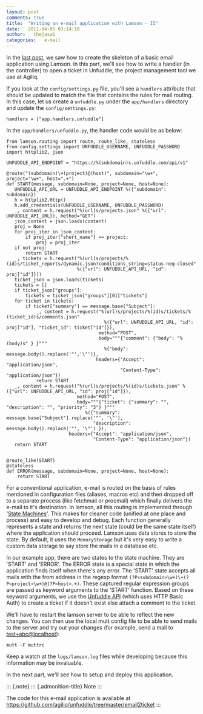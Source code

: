 ```yaml
---
layout: post
comments: true
title:  "Writing an e-mail application with Lamson - II"
date:   2011-04-05 03:14:10
author:   thejaswi
categories:   e-mail
---
```


In the [last
post](http://agiliq.com/blog/2011/04/writing-an-e-mail-application-with-lamson-i/),
we saw how to create the skeleton of a basic email application using
Lamson. In this part, we\'ll see how to write a handler (in the
controller) to open a ticket in Unfuddle, the project management tool we
use at Agiliq.

If you look at the `config/settings.py` file, you\'ll see a `handlers`
attribute that should be updated to match the file that contains the
rules for mail routing. In this case, let us create a `unfuddle.py`
under the `app/handlers` directory and update the `config/settings.py`:

    handlers = ["app.handlers.unfuddle"]

In the `app/handlers/unfuddle.py`, the handler code would be as below:

    from lamson.routing import route, route_like, stateless
    from config.settings import UNFUDDLE_USERNAME, UNFUDDLE_PASSWORD
    import httplib2, json

    UNFUDDLE_API_ENDPOINT = "https://%(subdomain)s.unfuddle.com/api/v1"

    @route("(subdomain)\+(project)@(host)", subdomain="\w+", project="\w+", host=".+")
    def START(message, subdomain=None, project=None, host=None):
       UNFUDDLE_API_URL = UNFUDDLE_API_ENDPOINT %({"subdomain": subdomain})
       h = httplib2.Http()
       h.add_credentials(UNFUDDLE_USERNAME, UNFUDDLE_PASSWORD)
       _, content = h.request("%(url)s/projects.json" %({"url": UNFUDDLE_API_URL}), method="GET")
       json_content = json.loads(content)
       proj = None
       for proj_iter in json_content:
           if proj_iter["short_name"] == project:
               proj = proj_iter
       if not proj:
           return START
       _, tickets = h.request("%(url)s/projects/%(id)s/ticket_reports/dynamic.json?conditions_string=status-neq-closed"
                              %({"url": UNFUDDLE_API_URL, "id": proj["id"]}))
       ticket_json = json.loads(tickets)
       tickets = []
       if ticket_json["groups"]:
           tickets = ticket_json["groups"][0]["tickets"]
       for ticket in tickets:
           if ticket["summary"] == message.base["Subject"]:
               _, content = h.request("%(url)s/projects/%(id)s/tickets/%(ticket_id)s/comments.json"
                                        %({"url": UNFUDDLE_API_URL, "id": proj["id"], "ticket_id": ticket["id"]}),
                                      method="POST",
                                      body="""{"comment": {"body": "%(body)s" } }"""
                                        %{"body": message.body().replace('"','\"')},
                                     headers={"Accept": "application/json",
                                              "Content-Type": "application/json"})
               return START
       _, content = h.request("%(url)s/projects/%(id)s/tickets.json" %({"url": UNFUDDLE_API_URL, "id": proj["id"]}),
                              method="POST",
                              body="""{"ticket": {"summary": "", "description": "", "priority": "3"} }"""
                                 %({"summary": message.base["Subject"].replace('"', '\"'),
                                    "description": message.body().replace('"', '\"') }),
                           headers={"Accept": "application/json",
                                    "Content-Type": "application/json"})
       return START


    @route_like(START)
    @stateless
    def ERROR(message, subdomain=None, project=None, host=None):
        return START

For a conventional application, e-mail is routed on the basis of rules
mentioned in configuration files (aliases, macros etc) and then dropped
off to a separate process (like fetchmail or procmail) which finally
delivers the e-mail to it\'s destination. In lamson, all this routing is
implemented through \'[State
Machines](http://en.wikipedia.org/wiki/Finite-state_machine)\'. This
makes for cleaner code (unified at one place and process) and easy to
develop and debug. Each function generally represents a state and
returns the next state (could be the same state itself) where the
application should proceed. Lamson uses data stores to store the state.
By default, it uses the `MemoryStorage` but it\'s very easy to write a
custom data storage to say store the mails in a database etc.

In our example app, there are two states to the state machine. They are
\'START\' and \'ERROR\'. The ERROR state is a special state in which the
application finds itself when there\'s any error. The \'START\' state
accepts all mails with the from address in the regexp format
`(?P<subdomain>\w+)\+(?P<project>\w+)@(?P<host>.+)`. These captured
regular expression groups are passed as keyword arguments to the
\'START\' function. Based on these keyword arguments, we use the
[Unfuddle API](http://unfuddle.com/docs/api) (which uses HTTP Basic
Auth) to create a ticket if it doesn\'t exist else attach a comment to
the ticket.

We\'ll have to restart the lamson server to be able to reflect the new
changes. You can then use the local mutt config file to be able to send
mails to the server and try out your changes (for example, send a mail
to <test+abc@localhost>):

    mutt -F muttrc

Keep a watch at the `logs/lamson.log` files while developing because
this information may be invaluable.

In the next part, we\'ll see how to setup and deploy this application.

::: {.note}
::: {.admonition-title}
Note
:::

The code for this e-mail application is available at
<https://github.com/agiliq/unfuddle/tree/master/email2ticket>
:::
